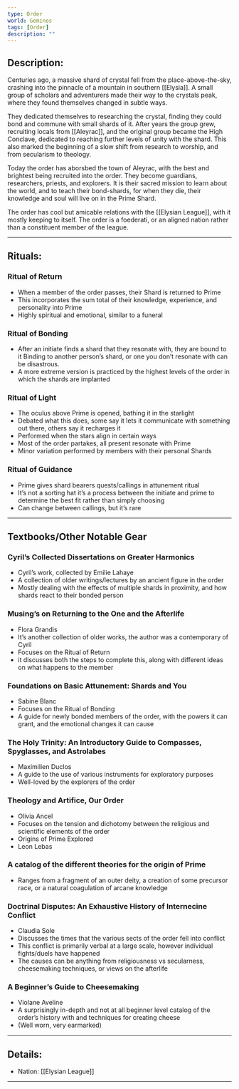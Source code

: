```yaml
---
type: Order
world: Geminos
tags: [Order]
description: ""
---
```


## Description:

Centuries ago, a massive shard of crystal fell from the place-above-the-sky, crashing into the pinnacle of a mountain in southern [[Elysia]]. A small group of scholars and adventurers made their way to the crystals peak, where they found themselves changed in subtle ways. 

They dedicated themselves to researching the crystal, finding they could bond and commune with small shards of it. After years the group grew, recruiting locals from [[Aleyrac]], and the original group became the High Conclave, dedicated to reaching further levels of unity with the shard. This also marked the beginning of a slow shift from research to worship, and from secularism to theology. 

Today the order has aborsbed the town of Aleyrac, with the best and brightest being recruited into the order. They become guardians, researchers, priests, and explorers. It is their sacred mission to learn about the world, and to teach their bond-shards, for when they die, their knowledge and soul will live on in the Prime Shard. 

The order has cool but amicable relations with the [[Elysian League]], with it mostly keeping to itself. The order is a foederati, or an aligned nation rather than a constituent member of the league.

---

## Rituals:

### Ritual of Return
- When a member of the order passes, their Shard is returned to Prime
- This incorporates the sum total of their knowledge, experience, and personality into Prime
- Highly spiritual and emotional, similar to a funeral 
### Ritual of Bonding
- After an initiate finds a shard that they resonate with, they are bound to it
Binding to another person’s shard, or one you don’t resonate with can be disastrous. 
- A more extreme version is practiced by the highest levels of the order in which the shards are implanted
### Ritual of Light
- The oculus above Prime is opened, bathing it in the starlight
- Debated what this does, some say it lets it communicate with something out there, others say it recharges it
- Performed when the stars align in certain ways
- Most of the order partakes, all present resonate with Prime
- Minor variation performed by members with their personal Shards
### Ritual of Guidance
- Prime gives shard bearers quests/callings in attunement ritual
- It’s not a sorting hat it’s a process between the initiate and prime to determine the best fit rather than simply choosing
- Can change between callings, but it’s rare

---

## Textbooks/Other Notable Gear

### Cyril’s Collected Dissertations on Greater Harmonics
- Cyril’s work, collected by Emilie Lahaye 
- A collection of older writings/lectures by an ancient figure in the order
- Mostly dealing with the effects of multiple shards in proximity, and how shards react to their bonded person
### Musing’s on Returning to the One and the Afterlife 
- Flora Grandis
- It’s another collection of older works, the author was a contemporary of Cyril
- Focuses on the Ritual of Return
- it discusses both the steps to complete this, along with different ideas on what happens to the member
### Foundations on Basic Attunement: Shards and You
- Sabine Blanc
- Focuses on the Ritual of Bonding
- A guide for newly bonded members of the order, with the powers it can grant, and the emotional changes it can cause
### The Holy Trinity: An Introductory Guide to Compasses, Spyglasses, and Astrolabes
- Maximilien Duclos
- A guide to the use of various instruments for exploratory purposes
- Well-loved by the explorers of the order
### Theology and Artifice, Our Order
- Olivia Ancel
- Focuses on the tension and dichotomy between the religious and scientific elements of the order
- Origins of Prime Explored
- Leon Lebas
### A catalog of the different theories for the origin of Prime
- Ranges from a fragment of an outer deity, a creation of some precursor race, or a natural coagulation of arcane knowledge 
### Doctrinal Disputes: An Exhaustive History of Internecine Conflict 
- Claudia Sole 
- Discusses the times that the various sects of the order fell into conflict
- This conflict is primarily verbal at a large scale, however individual fights/duels have happened 
- The causes can be anything from religiousness vs secularness, cheesemaking techniques, or views on the afterlife 
### A Beginner’s Guide to Cheesemaking
- Violane Aveline
- A surprisingly in-depth and not at all beginner level catalog of the order’s history with and techniques for creating cheese
- (Well worn, very earmarked)

---
## Details:
- Nation: [[Elysian League]]

---




